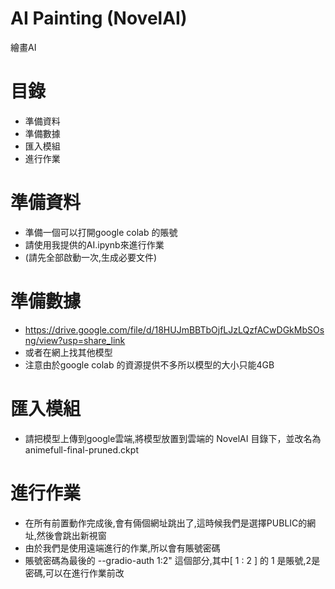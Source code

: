 # AI Painting (NovelAI) 
繪畫AI

# 目錄
* 準備資料
* 準備數據
* 匯入模組
* 進行作業

# 準備資料
* 準備一個可以打開google colab 的賬號
* 請使用我提供的AI.ipynb來進行作業
* (請先全部啟動一次,生成必要文件)

# 準備數據
* https://drive.google.com/file/d/18HUJmBBTbOjfLJzLQzfACwDGkMbSOsng/view?usp=share_link
* 或者在網上找其他模型
* 注意由於google colab 的資源提供不多所以模型的大小只能4GB

# 匯入模組
* 請把模型上傳到google雲端,將模型放置到雲端的 NovelAI 目錄下，並改名為 animefull-final-pruned.ckpt

# 進行作業
* 在所有前置動作完成後,會有倆個網址跳出了,這時候我們是選擇PUBLIC的網址,然後會跳出新視窗
* 由於我們是使用遠端進行的作業,所以會有賬號密碼
* 賬號密碼為最後的 --gradio-auth 1:2"  這個部分,其中[ 1 : 2 ] 的 1 是賬號,2是密碼,可以在進行作業前改
